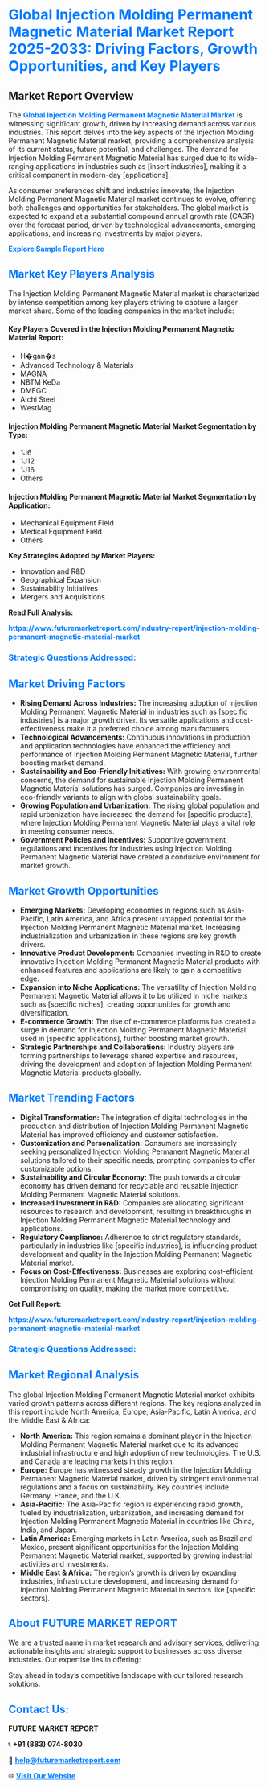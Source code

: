 <h1 style="color: #007BFF;">Global Injection Molding Permanent Magnetic Material Market Report 2025-2033: Driving Factors, Growth Opportunities, and Key Players</h1>

<section id="overview">
<h2>Market Report Overview</h2>
<p>The <a href="https://www.futuremarketreport.com/industry-report/injection-molding-permanent-magnetic-material-market" style="color: #007BFF; text-decoration: none;"><strong>Global Injection Molding Permanent Magnetic Material Market</strong></a> is witnessing significant growth, driven by increasing demand across various industries. This report delves into the key aspects of the Injection Molding Permanent Magnetic Material market, providing a comprehensive analysis of its current status, future potential, and challenges. The demand for Injection Molding Permanent Magnetic Material has surged due to its wide-ranging applications in industries such as [insert industries], making it a critical component in modern-day [applications].</p>
<p>As consumer preferences shift and industries innovate, the Injection Molding Permanent Magnetic Material market continues to evolve, offering both challenges and opportunities for stakeholders. The global market is expected to expand at a substantial compound annual growth rate (CAGR) over the forecast period, driven by technological advancements, emerging applications, and increasing investments by major players.</p>
</section>

<section id="overview">
<p><a href="https://www.futuremarketreport.com/request-sample/reportId=36882" style="color: #007BFF; text-decoration: none;"><strong>Explore Sample Report Here</strong></a></p>
</section>

<section id="key-players">
<h2 style="color: #007BFF;">Market Key Players Analysis</h2>
<p>The Injection Molding Permanent Magnetic Material market is characterized by intense competition among key players striving to capture a larger market share. Some of the leading companies in the market include:</p>
<h4>Key Players Covered in the Injection Molding Permanent Magnetic Material Report:</h4>
<ul><li>H�gan�s</li><li>Advanced Technology &amp; Materials</li><li>MAGNA</li><li>NBTM KeDa</li><li>DMEGC</li><li>Aichi Steel</li><li>WestMag</li></ul>
<h4>Injection Molding Permanent Magnetic Material Market Segmentation by Type:</h4>
<ul><li>1J6</li><li>1J12</li><li>1J16</li><li>Others</li></ul>

<h4>Injection Molding Permanent Magnetic Material Market Segmentation by Application:</h4>
<ul><li>Mechanical Equipment Field</li><li>Medical Equipment Field</li><li>Others</li></ul>
<p><strong>Key Strategies Adopted by Market Players:</strong></p>
<ul>
<li>Innovation and R&D</li>
<li>Geographical Expansion</li>
<li>Sustainability Initiatives</li>
<li>Mergers and Acquisitions</li>
</ul>
</section>

<section>
<p><strong>Read Full Analysis: </strong></p><a href="https://www.futuremarketreport.com/industry-report/injection-molding-permanent-magnetic-material-market" style="color: #007BFF; text-decoration: none;"><strong>https://www.futuremarketreport.com/industry-report/injection-molding-permanent-magnetic-material-market</strong></a>
<h3 style="color: #007BFF;">Strategic Questions Addressed:</h3>
</section>

<section id="driving-factors">
<h2 style="color: #007BFF;">Market Driving Factors</h2>
<ul>
<li><strong>Rising Demand Across Industries:</strong> The increasing adoption of Injection Molding Permanent Magnetic Material in industries such as [specific industries] is a major growth driver. Its versatile applications and cost-effectiveness make it a preferred choice among manufacturers.</li>
<li><strong>Technological Advancements:</strong> Continuous innovations in production and application technologies have enhanced the efficiency and performance of Injection Molding Permanent Magnetic Material, further boosting market demand.</li>
<li><strong>Sustainability and Eco-Friendly Initiatives:</strong> With growing environmental concerns, the demand for sustainable Injection Molding Permanent Magnetic Material solutions has surged. Companies are investing in eco-friendly variants to align with global sustainability goals.</li>
<li><strong>Growing Population and Urbanization:</strong> The rising global population and rapid urbanization have increased the demand for [specific products], where Injection Molding Permanent Magnetic Material plays a vital role in meeting consumer needs.</li>
<li><strong>Government Policies and Incentives:</strong> Supportive government regulations and incentives for industries using Injection Molding Permanent Magnetic Material have created a conducive environment for market growth.</li>
</ul>
</section>

<section id="growth-opportunities">
<h2 style="color: #007BFF;">Market Growth Opportunities</h2>
<ul>
<li><strong>Emerging Markets:</strong> Developing economies in regions such as Asia-Pacific, Latin America, and Africa present untapped potential for the Injection Molding Permanent Magnetic Material market. Increasing industrialization and urbanization in these regions are key growth drivers.</li>
<li><strong>Innovative Product Development:</strong> Companies investing in R&D to create innovative Injection Molding Permanent Magnetic Material products with enhanced features and applications are likely to gain a competitive edge.</li>
<li><strong>Expansion into Niche Applications:</strong> The versatility of Injection Molding Permanent Magnetic Material allows it to be utilized in niche markets such as [specific niches], creating opportunities for growth and diversification.</li>
<li><strong>E-commerce Growth:</strong> The rise of e-commerce platforms has created a surge in demand for Injection Molding Permanent Magnetic Material used in [specific applications], further boosting market growth.</li>
<li><strong>Strategic Partnerships and Collaborations:</strong> Industry players are forming partnerships to leverage shared expertise and resources, driving the development and adoption of Injection Molding Permanent Magnetic Material products globally.</li>
</ul>
</section>

<section id="trending-factors">
<h2 style="color: #007BFF;">Market Trending Factors</h2>
<ul>
<li><strong>Digital Transformation:</strong> The integration of digital technologies in the production and distribution of Injection Molding Permanent Magnetic Material has improved efficiency and customer satisfaction.</li>
<li><strong>Customization and Personalization:</strong> Consumers are increasingly seeking personalized Injection Molding Permanent Magnetic Material solutions tailored to their specific needs, prompting companies to offer customizable options.</li>
<li><strong>Sustainability and Circular Economy:</strong> The push towards a circular economy has driven demand for recyclable and reusable Injection Molding Permanent Magnetic Material solutions.</li>
<li><strong>Increased Investment in R&D:</strong> Companies are allocating significant resources to research and development, resulting in breakthroughs in Injection Molding Permanent Magnetic Material technology and applications.</li>
<li><strong>Regulatory Compliance:</strong> Adherence to strict regulatory standards, particularly in industries like [specific industries], is influencing product development and quality in the Injection Molding Permanent Magnetic Material market.</li>
<li><strong>Focus on Cost-Effectiveness:</strong> Businesses are exploring cost-efficient Injection Molding Permanent Magnetic Material solutions without compromising on quality, making the market more competitive.</li>
</ul>
</section>

<section>
<p><strong>Get Full Report: </strong></p><a href="https://www.futuremarketreport.com/industry-report/injection-molding-permanent-magnetic-material-market" style="color: #007BFF; text-decoration: none;"><strong>https://www.futuremarketreport.com/industry-report/injection-molding-permanent-magnetic-material-market</strong></a>
<h3 style="color: #007BFF;">Strategic Questions Addressed:</h3>
</section>


<section id="regional-analysis">
<h2 style="color: #007BFF;">Market Regional Analysis</h2>
<p>The global Injection Molding Permanent Magnetic Material market exhibits varied growth patterns across different regions. The key regions analyzed in this report include North America, Europe, Asia-Pacific, Latin America, and the Middle East & Africa:</p>
<ul>
<li><strong>North America:</strong> This region remains a dominant player in the Injection Molding Permanent Magnetic Material market due to its advanced industrial infrastructure and high adoption of new technologies. The U.S. and Canada are leading markets in this region.</li>
<li><strong>Europe:</strong> Europe has witnessed steady growth in the Injection Molding Permanent Magnetic Material market, driven by stringent environmental regulations and a focus on sustainability. Key countries include Germany, France, and the U.K.</li>
<li><strong>Asia-Pacific:</strong> The Asia-Pacific region is experiencing rapid growth, fueled by industrialization, urbanization, and increasing demand for Injection Molding Permanent Magnetic Material in countries like China, India, and Japan.</li>
<li><strong>Latin America:</strong> Emerging markets in Latin America, such as Brazil and Mexico, present significant opportunities for the Injection Molding Permanent Magnetic Material market, supported by growing industrial activities and investments.</li>
<li><strong>Middle East & Africa:</strong> The region’s growth is driven by expanding industries, infrastructure development, and increasing demand for Injection Molding Permanent Magnetic Material in sectors like [specific sectors].</li>
</ul>
</section>

<footer>
<h2 style="color: #007BFF;">About FUTURE MARKET REPORT</h2>
<p>We are a trusted name in market research and advisory services, delivering actionable insights and strategic support to businesses across diverse industries. Our expertise lies in offering:</p>

<p>Stay ahead in today’s competitive landscape with our tailored research solutions.</p>

<h2 style="color: #007BFF;">Contact Us:</h2>
<p><strong>FUTURE MARKET REPORT</strong></p>
<p>📞 <strong>+91 (883) 074-8030</strong></p>
<p>📧 <strong><a href="mailto:help@futuremarketreport.com" style="color: #007BFF;">help@futuremarketreport.com</a></strong></p>
<p>🌐 <strong><a href="https://www.futuremarketreport.com/" style="color: #007BFF;">Visit Our Website</a></strong></p>
</footer>